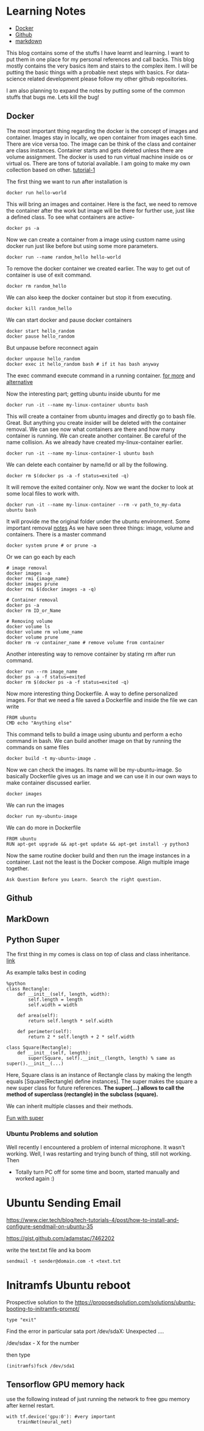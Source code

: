 # Learning Notes

- [Docker](##docker)
- [Github](##github)
- [markdown](##markdown)

This blog contains some of the stuffs I have learnt and learning. I want to put them in one place for my personal references and call backs. This blog mostly contains the very basics item and stairs to the complex item. I will be putting the basic things with a probable next steps with basics. For data-science related development please follow my other github repositories.  

I am also planning to expand the notes by putting some of the common stuffs that bugs me. Lets kill the bug!


## Docker

The most important thing regarding the docker is the concept of images and container. Images stay in locally, we open container from images each time. There are vice versa too. The image can be think of the class and container are class instances. Container starts and gets deleted unless there are volume assignment. The docker is used to run virtual machine inside os or virtual os. There are tons of tutorial available. I am going to make my own collection based on other.
[tutorial-1](https://jonnylangefeld.github.io/learning/Docker/How%2Bto%2BDocker.html)

The first thing we want to run after installation is
```
docker run hello-world
```
This will bring an images and container. Here is the fact, we need to remove the container after the work but image will be there for further use, just like a defined class. To see what containers are active-
```
docker ps -a
```
Now we can create a container from a image using custom name using docker run just like before but using some more parameters.
```
docker run --name random_hello hello-world
```
To remove the docker container we created earlier. The way to get out of container is use of exit command.
```
docker rm random_hello
```
We can also keep the docker container but stop it from executing.
```
docker kill random_hello
```
We can start docker and pause docker containers
```
docker start hello_random
docker pause hello_random
```
But unpause before reconnect again
```
docker unpause hello_random
docker exec it hello_random bash # if it has bash anyway
```
The exec command execute command in a running container. [for more](https://docs.docker.com/engine/reference/commandline/container_attach/) and [alternative](https://docs.docker.com/engine/reference/commandline/docker/)

Now the interesting part; getting ubuntu inside ubuntu for me
```
docker run -it --name my-linux-container ubuntu bash
```
This will create a container from ubuntu images and directly go to bash file. Great. But anything you create insider will be deleted with the container removal. We can see now what containers are there and how many container is running. We can create another container. Be careful of the name collision. As we already have created my-linux-container earlier.
```
docker run -it --name my-linux-container-1 ubuntu bash
```
We can delete each container by name/Id or all by the following.
```
docker rm $(docker ps -a -f status=exited -q)
```
It will remove the exited container only. Now we want the docker to look at some local files to work with.
```
docker run -it --name my-linux-container --rm -v path_to_my-data ubuntu bash
```
It will provide me the original folder under the ubuntu environment. Some important removal [notes](https://www.digitalocean.com/community/tutorials/how-to-remove-docker-images-containers-and-volumes)
As we have seen three things: image, volume and containers. There is a master command
```
docker system prune # or prune -a
```
Or we can go each by each
```
# image removal
docker images -a
docker rmi {image_name}
docker images prune
docker rmi $(docker images -a -q)

# Container removal
docker ps -a
docker rm ID_or_Name

# Removing volume
docker volume ls
docker volume rm volume_name
docker volume prune
docker rm -v container_name # remove volume from container
```
Another interesting way to remove container by stating rm after run command.
```
docker run --rm image_name
docker ps -a -f status=exited
docker rm $(docker ps -a -f status=exited -q)
```
Now more interesting thing Dockerfile. A way to define personalized images. For that we need a file saved a Dockerfile and inside the file we can write
```
FROM ubuntu
CMD echo "Anything else"
```
This command tells to build a image using ubuntu and perform a echo command in bash. We can build another image on that by running the commands on same files
```
docker build -t my-ubuntu-image .
```
Now we can check the images. Its name will be my-ubuntu-image. So basically Dockerfile gives us an image and we can use it in our own ways to make container discussed earlier.
```
docker images
```
We can run the images
```
docker run my-ubuntu-image
```
We can do more in Dockerfile
```
FROM ubuntu
RUN apt-get upgrade && apt-get update && apt-get install -y python3
```
Now the same routine docker build and then run the image instances in a container. Last not the least is the Docker compose. Align multiple image together.
```
Ask Question Before you Learn. Search the right question.
```
## Github

## MarkDown

## Python Super

The first thing in my comes is class on top of class and class inheritance. [link](https://realpython.com/python-super/)

As example talks best in coding
```
%python
class Rectangle:
    def __init__(self, length, width):
        self.length = length
        self.width = width

    def area(self):
        return self.length * self.width

    def perimeter(self):
        return 2 * self.length + 2 * self.width

class Square(Rectangle):
    def __init__(self, length):
        super(Square, self).__init__(length, length) % same as super().__init__(...)
```

Here, Square class is an instance of Rectangle class by making the length equals [Square(Rectangle) define instances]. The super makes the square a new super class for future references. **The super(...) allows to call the method of superclass (rectangle) in the subclass (square).**

We can inherit multiple classes and their methods.   

[Fun with super](https://www.programiz.com/python-programming/methods/built-in/super)


### Ubuntu Problems and solution

Well recently I encountered a problem of internal microphone. It wasn't working. Well, I was restarting and trying bunch of thing, still not working. Then

- Totally turn PC off for some time and boom, started manually and worked again :)


# Ubuntu Sending Email
https://www.cier.tech/blog/tech-tutorials-4/post/how-to-install-and-configure-sendmail-on-ubuntu-35


https://gist.github.com/adamstac/7462202

write the text.txt file and ka boom

```
sendmail -t sender@domain.com -t <text.txt
```

# Initramfs Ubuntu reboot

Prospective solution to the
https://proposedsolution.com/solutions/ubuntu-booting-to-initramfs-prompt/

```
type "exit"
```

Find the error in particular sata port
/dev/sdaX: Unexpected ....

/dev/sdax - X for the number

then type
```
(initramfs)fsck /dev/sda1
```

## Tensorflow GPU memory hack
use the following instead of just running the network to free gpu memory after kernel restart.
```
with tf.device('gpu:0'): #very important
    trainNet(neural_net)
```
